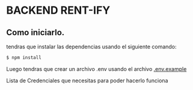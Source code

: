 # BACKEND RENT-IFY

## Como iniciarlo.

tendras que instalar las dependencias usando el siguiente comando:

```bash
$ npm install
```


Luego tendras que crear un archivo .env usando el archivo [.env.example](.env.example)

Lista de Credenciales que necesitas para poder hacerlo funciona